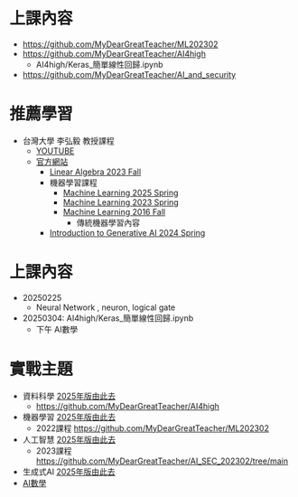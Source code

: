 # 上課內容
- https://github.com/MyDearGreatTeacher/ML202302
- https://github.com/MyDearGreatTeacher/AI4high
  - AI4high/Keras_簡單線性回歸.ipynb 
- https://github.com/MyDearGreatTeacher/AI_and_security
# 推薦學習
- 台灣大學 李弘毅 教授課程
  - [YOUTUBE](https://www.youtube.com/channel/UC2ggjtuuWvxrHHHiaDH1dlQ) 
  - [官方網站](https://speech.ee.ntu.edu.tw/~hylee/index.php)
    - [Linear Algebra 2023 Fall](https://eric-lam.com/LA_2023_fall/2023-fall.html)
    - 機器學習課程
      - [Machine Learning 2025 Spring](https://speech.ee.ntu.edu.tw/~hylee/ml/2025-spring.php)
      - [Machine Learning 2023 Spring](https://speech.ee.ntu.edu.tw/~hylee/ml/2023-spring.php)
      - [Machine Learning 2016 Fall](https://speech.ee.ntu.edu.tw/~hylee/ml/2016-fall.php)
        - 傳統機器學習內容 
    - [Introduction to Generative AI 2024 Spring](https://speech.ee.ntu.edu.tw/~hylee/genai/2024-spring.php)
# 上課內容
- 20250225
  - Neural Network , neuron, logical gate
- 20250304: AI4high/Keras_簡單線性回歸.ipynb 
  - 下午 AI數學
# 實戰主題
- 資料科學 [2025年版由此去]()
  - https://github.com/MyDearGreatTeacher/AI4high 
- 機器學習 [2025年版由此去]()
  - 2022課程 https://github.com/MyDearGreatTeacher/ML202302 
- 人工智慧 [2025年版由此去]()
  - 2023課程 https://github.com/MyDearGreatTeacher/AI_SEC_202302/tree/main 
- 生成式AI [2025年版由此去]()
- [AI數學](./AI數學)
